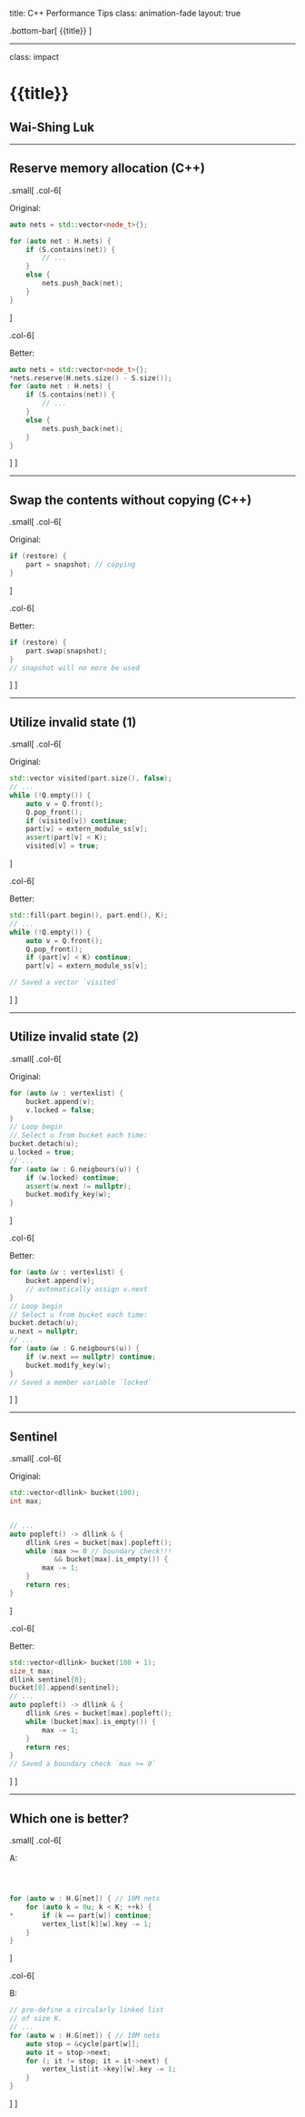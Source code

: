 title: C++ Performance Tips
class: animation-fade
layout: true

<!-- This slide will serve as the base layout for all your slides -->
.bottom-bar[
  {{title}}
]

---

class: impact

# {{title}}

## Wai-Shing Luk

---

## Reserve memory allocation (C++)

.small[
.col-6[

Original:

```cpp
auto nets = std::vector<node_t>{};

for (auto net : H.nets) {
    if (S.contains(net)) {
        // ...
    }
    else {
        nets.push_back(net);
    }
}
```

]

.col-6[

Better:

```cpp
auto nets = std::vector<node_t>{};
*nets.reserve(H.nets.size() - S.size());
for (auto net : H.nets) {
    if (S.contains(net)) {
        // ...
    }
    else {
        nets.push_back(net);
    }
}
```

]
]

---

## Swap the contents without copying (C++)

.small[
.col-6[

Original:

```cpp
if (restore) {
    part = snapshot; // copying
}
```

]

.col-6[

Better:

```cpp
if (restore) {
    part.swap(snapshot);
}
// snapshot will no more be used
```

]
]

---

## Utilize invalid state (1)

.small[
.col-6[

Original:

```cpp
std::vector visited(part.size(), false);
// ...
while (!Q.empty()) {
    auto v = Q.front();
    Q.pop_front();
    if (visited[v]) continue;
    part[v] = extern_module_ss[v];
    assert(part[v] < K);
    visited[v] = true;
```

]

.col-6[

Better:

```cpp
std::fill(part.begin(), part.end(), K);
// ...
while (!Q.empty()) {
    auto v = Q.front();
    Q.pop_front();
    if (part[v] < K) continue;
    part[v] = extern_module_ss[v];

// Saved a vector `visited`
```

]
]

---

## Utilize invalid state (2)

.small[
.col-6[

Original:

```cpp
for (auto &v : vertexlist) {
    bucket.append(v);
    v.locked = false;
}
// Loop begin
// Select u from bucket each time:
bucket.detach(u);
u.locked = true;
// ...
for (auto &w : G.neigbours(u)) {
    if (w.locked) continue;
    assert(w.next != nullptr);
    bucket.modify_key(w);
}
```

]

.col-6[

Better:

```cpp
for (auto &v : vertexlist) {
    bucket.append(v);
    // automatically assign v.next
}
// Loop begin
// Select u from bucket each time:
bucket.detach(u);
u.next = nullptr;
// ...
for (auto &w : G.neigbours(u)) {
    if (w.next == nullptr) continue;
    bucket.modify_key(w);
}
// Saved a member variable `locked`
```

]
]

---

## Sentinel

.small[
.col-6[

Original:

```cpp
std::vector<dllink> bucket(100);
int max;


// ...
auto popleft() -> dllink & {
    dllink &res = bucket[max].popleft();
    while (max >= 0 // boundary check!!! 
           && bucket[max].is_empty()) {
        max -= 1;
    }
    return res;
}
```

]

.col-6[

Better:

```cpp
std::vector<dllink> bucket(100 + 1);
size_t max;
dllink sentinel{0};
bucket[0].append(sentinel);
// ...
auto popleft() -> dllink & {
    dllink &res = bucket[max].popleft();
    while (bucket[max].is_empty()) {
        max -= 1;
    }
    return res;
}
// Saved a boundary check `max >= 0`
```

]
]

---

## Which one is better?

.small[
.col-6[

A:

```cpp



for (auto w : H.G[net]) { // 10M nets
    for (auto k = 0u; k < K; ++k) {
*       if (k == part[w]) continue; 
        vertex_list[k][w].key -= 1;
    }
}
```

]

.col-6[

B:

```cpp
// pre-define a circularly linked list
// of size K.
// ...
for (auto w : H.G[net]) { // 10M nets
    auto stop = &cycle[part[w]];
    auto it = stop->next;
    for (; it != stop; it = it->next) {
        vertex_list[it->key][w].key -= 1;
    }
}
```

]
]
